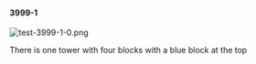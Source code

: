 #### 3999-1
![test-3999-1-0.png](https://github.com/lil-lab/nlvr/raw/master/nlvr/test/images/3/test-3999-1-0.png "test-3999-1-0.png")

There is one tower with four blocks with a blue block at the top